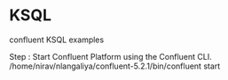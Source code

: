 # KSQL
confluent KSQL examples 

Step : Start Confluent Platform using the Confluent CLI.  
/home/nirav/nlangaliya/confluent-5.2.1/bin/confluent start



